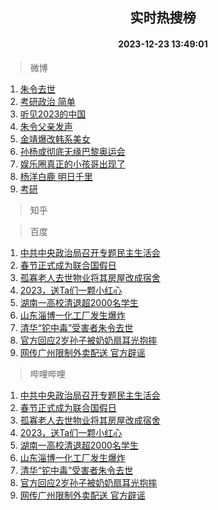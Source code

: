 <div align="center"><h2>实时热搜榜</h2><h4>2023-12-23 13:49:01</h4></div>

> 微博  

1. [朱令去世](https://s.weibo.com/weibo?q=%23%E6%9C%B1%E4%BB%A4%E5%8E%BB%E4%B8%96%23&t=31&band_rank=1&Refer=top)<br />
2. [考研政治 简单](https://s.weibo.com/weibo?q=%E8%80%83%E7%A0%94%E6%94%BF%E6%B2%BB%20%E7%AE%80%E5%8D%95&t=31&band_rank=2&Refer=top)<br />
3. [听见2023的中国](https://s.weibo.com/weibo?q=%23%E5%90%AC%E8%A7%812023%E7%9A%84%E4%B8%AD%E5%9B%BD%23&t=31&band_rank=3&Refer=top)<br />
4. [朱令父亲发声](https://s.weibo.com/weibo?q=%23%E6%9C%B1%E4%BB%A4%E7%88%B6%E4%BA%B2%E5%8F%91%E5%A3%B0%23&t=31&band_rank=4&Refer=top)<br />
5. [金靖爆改韩系美女](https://s.weibo.com/weibo?q=%23%E9%87%91%E9%9D%96%E7%88%86%E6%94%B9%E9%9F%A9%E7%B3%BB%E7%BE%8E%E5%A5%B3%23&t=31&band_rank=5&Refer=top)<br />
6. [孙杨或彻底无缘巴黎奥运会](https://s.weibo.com/weibo?q=%23%E5%AD%99%E6%9D%A8%E6%88%96%E5%BD%BB%E5%BA%95%E6%97%A0%E7%BC%98%E5%B7%B4%E9%BB%8E%E5%A5%A5%E8%BF%90%E4%BC%9A%23&t=31&band_rank=6&Refer=top)<br />
7. [娱乐圈真正的小孩哥出现了](https://s.weibo.com/weibo?q=%E5%A8%B1%E4%B9%90%E5%9C%88%E7%9C%9F%E6%AD%A3%E7%9A%84%E5%B0%8F%E5%AD%A9%E5%93%A5%E5%87%BA%E7%8E%B0%E4%BA%86&t=31&band_rank=7&Refer=top)<br />
8. [杨洋白鹿 明日千里](https://s.weibo.com/weibo?q=%E6%9D%A8%E6%B4%8B%E7%99%BD%E9%B9%BF%20%E6%98%8E%E6%97%A5%E5%8D%83%E9%87%8C&t=31&band_rank=8&Refer=top)<br />
9. [考研](https://s.weibo.com/weibo?q=%E8%80%83%E7%A0%94&t=31&band_rank=9&Refer=top)<br />

> 知乎  


> 百度  

1. [中共中央政治局召开专题民主生活会](https://www.baidu.com/s?wd=%E4%B8%AD%E5%85%B1%E4%B8%AD%E5%A4%AE%E6%94%BF%E6%B2%BB%E5%B1%80%E5%8F%AC%E5%BC%80%E4%B8%93%E9%A2%98%E6%B0%91%E4%B8%BB%E7%94%9F%E6%B4%BB%E4%BC%9A&sa=fyb_news&rsv_dl=fyb_news)<br />
2. [春节正式成为联合国假日](https://www.baidu.com/s?wd=%E6%98%A5%E8%8A%82%E6%AD%A3%E5%BC%8F%E6%88%90%E4%B8%BA%E8%81%94%E5%90%88%E5%9B%BD%E5%81%87%E6%97%A5&sa=fyb_news&rsv_dl=fyb_news)<br />
3. [孤寡老人去世物业将其房屋改成宿舍](https://www.baidu.com/s?wd=%E5%AD%A4%E5%AF%A1%E8%80%81%E4%BA%BA%E5%8E%BB%E4%B8%96%E7%89%A9%E4%B8%9A%E5%B0%86%E5%85%B6%E6%88%BF%E5%B1%8B%E6%94%B9%E6%88%90%E5%AE%BF%E8%88%8D&sa=fyb_news&rsv_dl=fyb_news)<br />
4. [2023，送Ta们一颗小红心](https://www.baidu.com/s?wd=2023%EF%BC%8C%E9%80%81Ta%E4%BB%AC%E4%B8%80%E9%A2%97%E5%B0%8F%E7%BA%A2%E5%BF%83&sa=fyb_news&rsv_dl=fyb_news)<br />
5. [湖南一高校清退超2000名学生](https://www.baidu.com/s?wd=%E6%B9%96%E5%8D%97%E4%B8%80%E9%AB%98%E6%A0%A1%E6%B8%85%E9%80%80%E8%B6%852000%E5%90%8D%E5%AD%A6%E7%94%9F&sa=fyb_news&rsv_dl=fyb_news)<br />
6. [山东淄博一化工厂发生爆炸](https://www.baidu.com/s?wd=%E5%B1%B1%E4%B8%9C%E6%B7%84%E5%8D%9A%E4%B8%80%E5%8C%96%E5%B7%A5%E5%8E%82%E5%8F%91%E7%94%9F%E7%88%86%E7%82%B8&sa=fyb_news&rsv_dl=fyb_news)<br />
7. [清华“铊中毒”受害者朱令去世](https://www.baidu.com/s?wd=%E6%B8%85%E5%8D%8E%E2%80%9C%E9%93%8A%E4%B8%AD%E6%AF%92%E2%80%9D%E5%8F%97%E5%AE%B3%E8%80%85%E6%9C%B1%E4%BB%A4%E5%8E%BB%E4%B8%96&sa=fyb_news&rsv_dl=fyb_news)<br />
8. [官方回应2岁孙子被奶奶扇耳光抱摔](https://www.baidu.com/s?wd=%E5%AE%98%E6%96%B9%E5%9B%9E%E5%BA%942%E5%B2%81%E5%AD%99%E5%AD%90%E8%A2%AB%E5%A5%B6%E5%A5%B6%E6%89%87%E8%80%B3%E5%85%89%E6%8A%B1%E6%91%94&sa=fyb_news&rsv_dl=fyb_news)<br />
9. [网传广州限制外卖配送 官方辟谣](https://www.baidu.com/s?wd=%E7%BD%91%E4%BC%A0%E5%B9%BF%E5%B7%9E%E9%99%90%E5%88%B6%E5%A4%96%E5%8D%96%E9%85%8D%E9%80%81+%E5%AE%98%E6%96%B9%E8%BE%9F%E8%B0%A3&sa=fyb_news&rsv_dl=fyb_news)<br />

> 哔哩哔哩  

1. [中共中央政治局召开专题民主生活会](https://www.baidu.com/s?wd=%E4%B8%AD%E5%85%B1%E4%B8%AD%E5%A4%AE%E6%94%BF%E6%B2%BB%E5%B1%80%E5%8F%AC%E5%BC%80%E4%B8%93%E9%A2%98%E6%B0%91%E4%B8%BB%E7%94%9F%E6%B4%BB%E4%BC%9A&sa=fyb_news&rsv_dl=fyb_news)<br />
2. [春节正式成为联合国假日](https://www.baidu.com/s?wd=%E6%98%A5%E8%8A%82%E6%AD%A3%E5%BC%8F%E6%88%90%E4%B8%BA%E8%81%94%E5%90%88%E5%9B%BD%E5%81%87%E6%97%A5&sa=fyb_news&rsv_dl=fyb_news)<br />
3. [孤寡老人去世物业将其房屋改成宿舍](https://www.baidu.com/s?wd=%E5%AD%A4%E5%AF%A1%E8%80%81%E4%BA%BA%E5%8E%BB%E4%B8%96%E7%89%A9%E4%B8%9A%E5%B0%86%E5%85%B6%E6%88%BF%E5%B1%8B%E6%94%B9%E6%88%90%E5%AE%BF%E8%88%8D&sa=fyb_news&rsv_dl=fyb_news)<br />
4. [2023，送Ta们一颗小红心](https://www.baidu.com/s?wd=2023%EF%BC%8C%E9%80%81Ta%E4%BB%AC%E4%B8%80%E9%A2%97%E5%B0%8F%E7%BA%A2%E5%BF%83&sa=fyb_news&rsv_dl=fyb_news)<br />
5. [湖南一高校清退超2000名学生](https://www.baidu.com/s?wd=%E6%B9%96%E5%8D%97%E4%B8%80%E9%AB%98%E6%A0%A1%E6%B8%85%E9%80%80%E8%B6%852000%E5%90%8D%E5%AD%A6%E7%94%9F&sa=fyb_news&rsv_dl=fyb_news)<br />
6. [山东淄博一化工厂发生爆炸](https://www.baidu.com/s?wd=%E5%B1%B1%E4%B8%9C%E6%B7%84%E5%8D%9A%E4%B8%80%E5%8C%96%E5%B7%A5%E5%8E%82%E5%8F%91%E7%94%9F%E7%88%86%E7%82%B8&sa=fyb_news&rsv_dl=fyb_news)<br />
7. [清华“铊中毒”受害者朱令去世](https://www.baidu.com/s?wd=%E6%B8%85%E5%8D%8E%E2%80%9C%E9%93%8A%E4%B8%AD%E6%AF%92%E2%80%9D%E5%8F%97%E5%AE%B3%E8%80%85%E6%9C%B1%E4%BB%A4%E5%8E%BB%E4%B8%96&sa=fyb_news&rsv_dl=fyb_news)<br />
8. [官方回应2岁孙子被奶奶扇耳光抱摔](https://www.baidu.com/s?wd=%E5%AE%98%E6%96%B9%E5%9B%9E%E5%BA%942%E5%B2%81%E5%AD%99%E5%AD%90%E8%A2%AB%E5%A5%B6%E5%A5%B6%E6%89%87%E8%80%B3%E5%85%89%E6%8A%B1%E6%91%94&sa=fyb_news&rsv_dl=fyb_news)<br />
9. [网传广州限制外卖配送 官方辟谣](https://www.baidu.com/s?wd=%E7%BD%91%E4%BC%A0%E5%B9%BF%E5%B7%9E%E9%99%90%E5%88%B6%E5%A4%96%E5%8D%96%E9%85%8D%E9%80%81+%E5%AE%98%E6%96%B9%E8%BE%9F%E8%B0%A3&sa=fyb_news&rsv_dl=fyb_news)<br />
